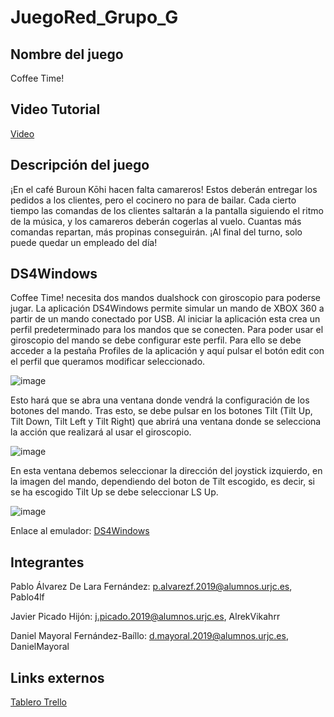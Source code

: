 # JuegoRed_Grupo_G

## Nombre del juego

Coffee Time!

## Video Tutorial
[Video](https://youtu.be/phiw4yo-_HA)

## Descripción del juego

¡En el café Buroun Kōhi hacen falta camareros! Estos deberán entregar los pedidos a los clientes, pero el cocinero no para de bailar. Cada cierto tiempo las comandas de los clientes saltarán a la pantalla siguiendo el ritmo de la música, y los camareros deberán cogerlas al vuelo. Cuantas más comandas repartan, más propinas conseguirán. ¡Al final del turno, solo puede quedar un empleado del día!

## DS4Windows
Coffee Time! necesita dos mandos dualshock con giroscopio para poderse jugar. La aplicación DS4Windows permite simular un mando de XBOX 360 a partir de un mando conectado por USB. Al iniciar la aplicación esta crea un perfil predeterminado para los mandos que se conecten. Para poder usar el giroscopio del mando se debe configurar este perfil. Para ello se debe acceder a la pestaña Profiles de la aplicación y aquí pulsar el botón edit con el perfil que queramos modificar seleccionado.

![image](https://user-images.githubusercontent.com/91623804/139132614-b27a3cdd-bf71-4375-a78f-16abd2d1d5f0.png)

Esto hará que se abra una ventana donde vendrá la configuración de los botones del mando. Tras esto, se debe pulsar en los botones Tilt (Tilt Up, Tilt Down, Tilt Left y Tilt Right) que abrirá una ventana donde se selecciona la acción que realizará al usar el giroscopio.

![image](https://user-images.githubusercontent.com/91623804/139132699-5d4e6015-bc2b-47d0-8535-5c98895fdd97.png)

En esta ventana debemos seleccionar la dirección del joystick izquierdo, en la imagen del mando, dependiendo del boton de Tilt escogido, es decir, si se ha escogido Tilt Up se debe seleccionar LS Up.

![image](https://user-images.githubusercontent.com/91623804/139132784-379450b4-7560-4056-8196-f59dbc9734e4.png)

Enlace al emulador: [DS4Windows](https://ryochan7.github.io/ds4windows-site/)



## Integrantes
Pablo Álvarez De Lara Fernández: p.alvarezf.2019@alumnos.urjc.es, Pablo4lf

Javier Picado Hijón: j.picado.2019@alumnos.urjc.es, AlrekVikahrr

Daniel Mayoral Fernández-Baíllo: d.mayoral.2019@alumnos.urjc.es, DanielMayoral

## Links externos

[Tablero Trello](https://trello.com/b/bkCbq945/coffee-time)
